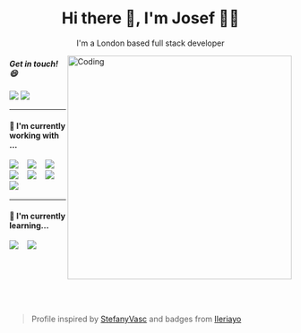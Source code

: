 <h1 align='center'> Hi there 👋, I'm Josef 🎆‍💻</h1>

<p align='center'>
  I'm a London based full stack developer
</p>
<img align='right' alt="Coding" width="400" src="https://images.prismic.io/northcoders/3b1f3e48-98df-44e4-856b-4ad7bf25b94c_a58df3474587baa46eb81415faa143d4.gif?auto=compress%2Cformat&rect=0%2C0%2C500%2C270&w=840&h=454&fit=max&q=60">
<!--
<p align='center'>
  <a href="https://github.com/mfjoe"><img src="https://visitor-badge.glitch.me/badge?page_id=mfjoe??style=for-the-badge&logo=appveyor"></a>
</p>
-->


<h5 align='left'><i>Get in touch! 😄</i></h5>

<p align='left'>
  <a href="www.linkedin.com/in/josefhare-brown"><img src="https://img.shields.io/badge/linkedin-%230077B5.svg?&style=for-the-badge&logo=linkedin&logoColor=white" /></a>
  <a href="mailto:josefharebrown@gmail.com?subject=Hello%20Ashley"><img src="https://img.shields.io/badge/Gmail-D14836?style=for-the-badge&logo=gmail&logoColor=white" /></a>
</p>
<hr>

<h4>🔭 I'm currently working with ... </h4>
<p>
  <img src="https://img.shields.io/badge/html5%20-%23e34f26.svg?&style=for-the-badge&logo=html5&logoColor=white" />
  &nbsp;&nbsp;
  <img src="https://img.shields.io/badge/CSS3-1572B6?&style=for-the-badge&logo=css3&logoColor=white" />
  &nbsp;&nbsp;
  <img src="https://img.shields.io/badge/Bootstrap-563D7C?style=for-the-badge&logo=bootstrap&logoColor=white">
  &nbsp;&nbsp;
  <img src="https://img.shields.io/badge/rails-%23CC0000.svg?style=for-the-badge&logo=ruby-on-rails&logoColor=white" />
  &nbsp;&nbsp;
  <img src="https://img.shields.io/badge/ruby-%23CC342D.svg?style=for-the-badge&logo=ruby&logoColor=white" />
  &nbsp;&nbsp;
  <img src="https://img.shields.io/badge/JavaScript-F7DF1E?style=for-the-badge&logo=javascript&logoColor=black" />
  &nbsp;&nbsp;
  <img src="https://img.shields.io/badge/git-%23F05033.svg?style=for-the-badge&logo=git&logoColor=white" />
    &nbsp;&nbsp;
</p>
<hr>
<h4>🌱 I'm currently learning...</h4>
<p>
  <img src="https://img.shields.io/badge/React-20232A?style=for-the-badge&logo=react&logoColor=61DAFB" />
  &nbsp;&nbsp;
  <img src="https://img.shields.io/badge/node.js%20-%23339933.svg?&style=for-the-badge&logo=node.js&logoColor=white" />
  &nbsp;&nbsp;
</p>
<br>
<!--
<p align="left">
  <a href="https://open.spotify.com/playlist/5nmUEYzLcyLbiTGIean2O1?si=1vTgWQsXSDuNk6wfqtquyA"><img src="https://img.shields.io/badge/spotify-%231ED760.svg?&style=for-the-badge&logo=spotify&logoColor=white" /></a>
  <h5 align="left">🎧 My playlists to listen while working</h5>
</p>
-->



<br>
<br>
<br>
<br>


> Profile inspired by <a href="https://github.com/StefanyVasc">StefanyVasc</a> and badges from <a href="https://github.com/Ileriayo/markdown-badges">Ileriayo</a>
